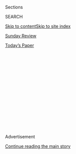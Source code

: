 <div id="app">

<div>

<div>

<div>

<div class="NYTAppHideMasthead css-1q2w90k e1suatyy0">

<div class="section css-ui9rw0 e1suatyy2">

<div class="css-eph4ug er09x8g0">

<div class="css-6n7j50">

</div>

<span class="css-1dv1kvn">Sections</span>

<div class="css-10488qs">

<span class="css-1dv1kvn">SEARCH</span>

</div>

[Skip to content](#site-content)[Skip to site index](#site-index)

</div>

<div id="masthead-section-label" class="css-1wr3we4 eaxe0e00">

[Sunday
Review](https://www.nytimes3xbfgragh.onion/pages/opinion/index.html#sundayreview)

</div>

<div class="css-10698na e1huz5gh0">

</div>

</div>

<div id="masthead-bar-one" class="section hasLinks css-15hmgas e1csuq9d3">

<div class="css-uqyvli e1csuq9d0">

</div>

<div class="css-1uqjmks e1csuq9d1">

</div>

<div class="css-9e9ivx">

[](https://myaccount.nytimes3xbfgragh.onion/auth/login?response_type=cookie&client_id=vi)

</div>

<div class="css-1bvtpon e1csuq9d2">

[Today’s
Paper](https://www.nytimes3xbfgragh.onion/section/todayspaper)

</div>

</div>

</div>

</div>

<div data-aria-hidden="false">

<div id="site-content" data-role="main">

<div>

<div class="css-1aor85t" style="opacity:0.000000001;z-index:-1;visibility:hidden">

<div class="css-1hqnpie">

<div class="css-epjblv">

<span class="css-17xtcya">[Sunday
Review](/pages/opinion/index.html)</span><span class="css-x15j1o">|</span><span class="css-fwqvlz">The
Real Reason the American Economy Boomed After World War
II</span>

</div>

<div class="css-k008qs">

<div class="css-1iwv8en">

<span class="css-18z7m18"></span>

<div>

</div>

</div>

<span class="css-1n6z4y">https://nyti.ms/2XGEu89</span>

<div class="css-1705lsu">

<div class="css-4xjgmj">

<div class="css-4skfbu" data-role="toolbar" data-aria-label="Social Media Share buttons, Save button, and Comments Panel with current comment count" data-testid="share-tools">

  - 
  - 
  - 
  - 
    
    <div class="css-6n7j50">
    
    </div>

  - 
  - 

</div>

</div>

</div>

</div>

</div>

</div>

<div id="NYT_TOP_BANNER_REGION" class="css-13pd83m">

</div>

<div id="top-wrapper" class="css-1sy8kpn">

<div id="top-slug" class="css-l9onyx">

Advertisement

</div>

[Continue reading the main
story](#after-top)

<div class="ad top-wrapper" style="text-align:center;height:100%;display:block;min-height:250px">

<div id="top" class="place-ad" data-position="top" data-size-key="top">

</div>

</div>

<div id="after-top">

</div>

</div>

<div>

<div id="sponsor-wrapper" class="css-1hyfx7x">

<div id="sponsor-slug" class="css-19vbshk">

Supported by

</div>

[Continue reading the main
story](#after-sponsor)

<div id="sponsor" class="ad sponsor-wrapper" style="text-align:center;height:100%;display:block">

</div>

<div id="after-sponsor">

</div>

</div>

<div class="css-186x18t">

NEWS ANALYSIS

</div>

<div class="css-1vkm6nb ehdk2mb0">

# The Real Reason the American Economy Boomed After World War II

</div>

How expanding opportunity for women, immigrants and nonwhite workers
helped everyone — and why we need to do so
again.

<div class="css-79elbk" data-testid="photoviewer-wrapper">

<div class="css-z3e15g" data-testid="photoviewer-wrapper-hidden">

</div>

<div class="css-1a48zt4 ehw59r15" data-testid="photoviewer-children">

![<span class="css-cnj6d5 e1z0qqy90" itemprop="copyrightHolder"><span class="css-1ly73wi e1tej78p0">Credit...</span><span><span>AJ
Dungo</span></span></span>](https://static01.graylady3jvrrxbe.onion/images/2020/08/09/opinion/sunday/09tankersley/09tankersley-articleLarge.jpg?quality=75&auto=webp&disable=upscale)

</div>

</div>

<div class="css-18e8msd">

<div class="css-vp77d3 epjyd6m0">

<div class="css-hus3qt ey68jwv0" data-aria-hidden="true">

[![Jim
Tankersley](https://static01.graylady3jvrrxbe.onion/images/2018/10/19/multimedia/author-jim-tankersley/author-jim-tankersley-thumbLarge.png
"Jim Tankersley")](https://www.nytimes3xbfgragh.onion/by/jim-tankersley)

</div>

<div class="css-1baulvz">

By [<span class="css-1baulvz last-byline" itemprop="name">Jim
Tankersley</span>](https://www.nytimes3xbfgragh.onion/by/jim-tankersley)

<div class="css-8atqhb">

Mr. Tankersley covers economic policy in the Washington bureau of The
Times.

</div>

</div>

</div>

  - Aug. 6,
    2020

  - 
    
    <div class="css-4xjgmj">
    
    <div class="css-pvvomx" data-role="toolbar" data-aria-label="Social Media Share buttons, Save button, and Comments Panel with current comment count" data-testid="share-tools">
    
      - 
      - 
      - 
      - 
        
        <div class="css-6n7j50">
        
        </div>
    
      - 
      - 
    
    </div>
    
    </div>

</div>

</div>

<div class="section meteredContent css-1r7ky0e" name="articleBody" itemprop="articleBody">

<div class="css-1fanzo5 StoryBodyCompanionColumn">

<div class="css-53u6y8">

The United States long reserved its most lucrative occupations for an
elite class of white men. Those men held power by selling everyone else
a myth: The biggest threat to workers like you are workers who do not
look like you. ** Again and again, they told working-class white men
that they were losing out on good jobs to women, nonwhite men and
immigrants.

It was, and remains, a politically potent lie. It is undercut by the
real story of how America engineered its Golden Era of shared prosperity
— the great middle-class expansion in the decades after World War II.

Americans deserve to know the truth about that Golden Era, which was not
the whitewashed, “Leave It to Beaver” tale that so many people have been
led to believe. They deserve to know who built the middle class and can
actually rebuild it, for all workers, no matter their race or gender or
hometown.

We need to hear it now, as our nation is immersed in a pandemic
recession and a summer of protests demanding equality, and as American
workers struggle to shake off decades of sluggish wage growth. We need
to hear it because it is a beacon of hope in a bleak time for our
economy, but more important because the lies that elite white men peddle
about workers in conflict have made the economy worse for everyone, for
far too long.

</div>

</div>

<div class="css-1fanzo5 StoryBodyCompanionColumn">

<div class="css-53u6y8">

The hopeful truth is that when Americans band together to force open the
gates of opportunity for women, for Black men, for the groups that have
long been oppressed in our economy, everyone gets ahead.

I have spent my career as an economics reporter consumed by the
questions of how America might revive the Golden Era of the middle class
that boomed after World War II. I have searched for the secret to
restoring prosperity for the sons of lumber-mill workers in my home
county, where the timber industry crashed in the 1980s, or the
burned-out factories along the Ohio River, where I chased politicians in
the early 2000s who were promising — and failing — to bring the good
jobs back.

The old jobs are not coming back. What I have learned over time is that
our best hope to create a new wave of good ones is to invest in the
groups of Americans who were responsible for the success of our economy
at the time it worked best for working people.

The economy thrived after World War II in large part because America
made it easier for people who had been previously shut out of economic
opportunity — women, minority groups, immigrants — to enter the work
force and climb the economic ladder, to make better use of their talents
and potential. In 1960, [cutting-edge
research](http://klenow.com/HHJK.pdf) from economists at the University
of Chicago and Stanford University has documented, more than half of
Black men in America worked as janitors, freight handlers or something
similar. Only 2 percent of women and Black men worked in what economists
call “high-skill” jobs that pay high wages, like engineering or law.
Ninety-four percent of doctors in the United States were white men.

That disparity was by design. It protected white male elites. Everyone
else was barred entry to top professions by overt discrimination,
inequality of schooling, social convention and, often, the law itself.
They were devalued as humans and as workers. (Slavery was the greatest
devaluation, but the gates of opportunity remained closed to most
enslaved Americans and their descendants through Emancipation and its
aftermath.)

</div>

</div>

<div class="css-1fanzo5 StoryBodyCompanionColumn">

<div class="css-53u6y8">

Women and nonwhite men gradually chipped away at those barriers, in fits
and starts. They seized opportunities, like a war effort creating a need
for workers to replace the men being sent abroad to fight. They
protested and bled and died for civil rights. And when they won
victories, it wasn’t just for them, or even for people like them. They
generated economic gains that helped everyone.

The Chicago and Stanford economists calculated that the simple, radical
act of reducing discrimination against those groups was responsible for
more than 40 percent of the country’s per-worker economic growth after
1960. It’s the reason the country could sustain rapid growth with low
unemployment, yielding rising wages for everyone, including white men
without college degrees.

America’s ruling elites did not learn from that success. The aggressive
expansion of opportunity that had driven economic gains was choked off
by a backlash to social progress in the 1970s and ’80s. The white men
who ran the country declared victory over discrimination far too early,
consigning the economy to slower growth. Sustained shared prosperity was
replaced by widening inequality, lost jobs and decades of disappointing
income growth for workers of all races.

In important ways, much of the work of breaking down discrimination
stalled soon after the passage of the Civil Rights Act in 1964. “It was
fundamentally over by the time of the Reagan presidency,” William A.
Darity Jr., a Duke University economist who is one of his profession’s
most accomplished researchers on racial discrimination, told me. Over
the past several decades, some barriers to advancement for women and
nonwhite men have grown back. New ones have grown up beside them.

A host of studies illustrate this. A [recent and devastating
one](http://web.utk.edu/~mwanamak/Intergen_NBER.pdf) is co-authored by a
University of Tennessee economic historian, Marianne Wanamaker, who
served a year in the White House on President Trump’s Council of
Economic Advisers. She and a co-worker went back to Reconstruction and
measured how much easier it was for the sons of poor white men to climb
the economic ladder than the sons of poor Black men.

In terms of economic mobility, they found, the penalty for being born
Black is the same today as it was in the 1870s.

Women have made more progress in recent decades than Black men, but they
are nowhere close to equality. They still earn less for the same work,
and they are still blocked by harassment, discrimination and policies
from reaching the same heights as white men in many of America’s most
important industries.

</div>

</div>

<div class="css-1fanzo5 StoryBodyCompanionColumn">

<div class="css-53u6y8">

Take Silicon Valley. In 2018, venture capitalists in the United States
distributed $131 billion to start-up businesses, hoping to seed the next
Google or Tesla. That money went to nearly 9,000 companies. Just over 2
percent of them were founded entirely by women. Another 12 percent had
at least one female founder. The rest, 86 percent, were founded entirely
by men.

The statistics show tragedy. They also show opportunity. If America can
once again tear down barriers to advancement, it can tap a geyser of
entrepreneurship, productivity and talent, which could by itself produce
the strong growth and low unemployment that historically drive up wages
for the working class, including working-class white men.

If you want to know where the new good jobs will come from — those that
will help millions of Americans climb back into the middle class — this
is where you should look, to the great untapped talent of America’s
women, of its Black men, of the highly skilled immigrants that study
after study show to be catalysts of innovation and job creation.

That is not the appeal that populist politicians make to working-class
white men, who have been rocked by globalization and automation and the
greed of the governing class. But it should be.

All Americans have a stake in the protests for equality they see every
night on the news. Working-class white men, like the guys I went to high
school with, have a bond with the Black men, the immigrants and the
women of all races who have taken to the streets.

The real story of America today is this: If you want to restore the
greatness of an economy that doesn’t work for you or your children the
way that it used to, those women and men are your best shot at
salvation. Their progress will lift you up.

Jim Tankersley covers economic policy in the Washington bureau of The
Times. He is the author of “[The Riches of This Land: The Untold, True
Story of America’s Middle
Class](https://www.publicaffairsbooks.com/titles/jim-tankersley/the-riches-of-this-land/9781541767836/),”
from which this essay is adapted.

*The Times is committed to publishing* [*a diversity of
letters*](https://www.nytimes3xbfgragh.onion/2019/01/31/opinion/letters/letters-to-editor-new-york-times-women.html)
*to the editor. We’d like to hear what you think about this or any of
our articles. Here are some*
[*tips*](https://help.nytimes3xbfgragh.onion/hc/en-us/articles/115014925288-How-to-submit-a-letter-to-the-editor)*.
And here’s our email:*
[*letters@NYTimes.com*](mailto:letters@NYTimes.com)*.*

*Follow The New York Times Opinion section on*
[*Facebook*](https://www.facebookcorewwwi.onion/nytopinion)*,* [*Twitter
(@NYTopinion)*](http://twitter.com/NYTOpinion) *and*
[*Instagram*](https://www.instagram.com/nytopinion/)*.*

</div>

</div>

</div>

<div>

</div>

<div>

</div>

<div>

</div>

<div>

<div id="bottom-wrapper" class="css-1ede5it">

<div id="bottom-slug" class="css-l9onyx">

Advertisement

</div>

[Continue reading the main
story](#after-bottom)

<div id="bottom" class="ad bottom-wrapper" style="text-align:center;height:100%;display:block;min-height:90px">

</div>

<div id="after-bottom">

</div>

</div>

</div>

</div>

</div>

## Site Index

<div>

</div>

## Site Information Navigation

  - [© <span>2020</span> <span>The New York Times
    Company</span>](https://help.nytimes3xbfgragh.onion/hc/en-us/articles/115014792127-Copyright-notice)

<!-- end list -->

  - [NYTCo](https://www.nytco.com/)
  - [Contact
    Us](https://help.nytimes3xbfgragh.onion/hc/en-us/articles/115015385887-Contact-Us)
  - [Work with us](https://www.nytco.com/careers/)
  - [Advertise](https://nytmediakit.com/)
  - [T Brand Studio](http://www.tbrandstudio.com/)
  - [Your Ad
    Choices](https://www.nytimes3xbfgragh.onion/privacy/cookie-policy#how-do-i-manage-trackers)
  - [Privacy](https://www.nytimes3xbfgragh.onion/privacy)
  - [Terms of
    Service](https://help.nytimes3xbfgragh.onion/hc/en-us/articles/115014893428-Terms-of-service)
  - [Terms of
    Sale](https://help.nytimes3xbfgragh.onion/hc/en-us/articles/115014893968-Terms-of-sale)
  - [Site
    Map](https://spiderbites.nytimes3xbfgragh.onion)
  - [Help](https://help.nytimes3xbfgragh.onion/hc/en-us)
  - [Subscriptions](https://www.nytimes3xbfgragh.onion/subscription?campaignId=37WXW)

</div>

</div>

</div>

</div>
